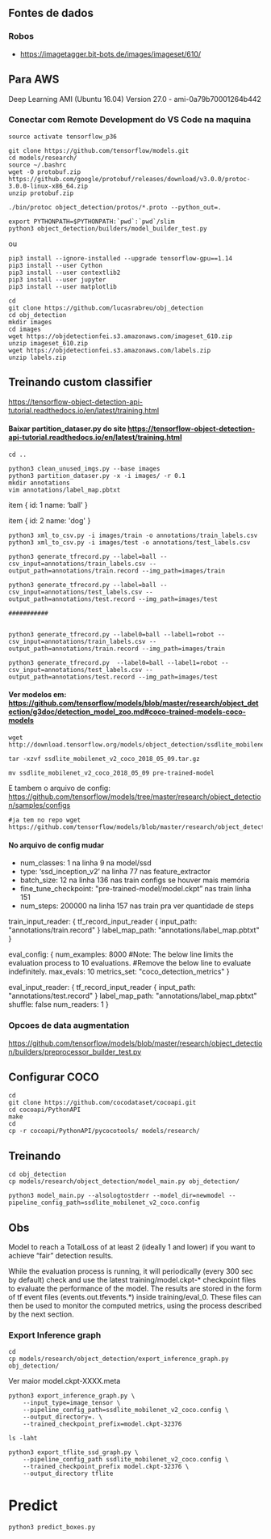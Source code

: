 ## Fontes de dados
### Robos
- https://imagetagger.bit-bots.de/images/imageset/610/


## Para AWS
Deep Learning AMI (Ubuntu 16.04) Version 27.0 - ami-0a79b70001264b442

### Conectar com Remote Development do VS Code na maquina

```shell
source activate tensorflow_p36

git clone https://github.com/tensorflow/models.git
cd models/research/
source ~/.bashrc
wget -O protobuf.zip https://github.com/google/protobuf/releases/download/v3.0.0/protoc-3.0.0-linux-x86_64.zip
unzip protobuf.zip

./bin/protoc object_detection/protos/*.proto --python_out=.

export PYTHONPATH=$PYTHONPATH:`pwd`:`pwd`/slim
python3 object_detection/builders/model_builder_test.py
```

ou


```shell
pip3 install --ignore-installed --upgrade tensorflow-gpu==1.14
pip3 install --user Cython
pip3 install --user contextlib2
pip3 install --user jupyter
pip3 install --user matplotlib

```


```shell
cd
git clone https://github.com/lucasrabreu/obj_detection
cd obj_detection
mkdir images
cd images
wget https://objdetectionfei.s3.amazonaws.com/imageset_610.zip
unzip imageset_610.zip
wget https://objdetectionfei.s3.amazonaws.com/labels.zip
unzip labels.zip
```

## Treinando custom classifier
https://tensorflow-object-detection-api-tutorial.readthedocs.io/en/latest/training.html


#### Baixar partition_dataser.py do site https://tensorflow-object-detection-api-tutorial.readthedocs.io/en/latest/training.html

```shell
cd ..

python3 clean_unused_imgs.py --base images
python3 partition_dataser.py -x -i images/ -r 0.1
mkdir annotations
vim annotations/label_map.pbtxt

```

item { 
    id: 1 
    name: ‘ball'
} 

item {
    id: 2
    name: 'dog'
}

```shell
python3 xml_to_csv.py -i images/train -o annotations/train_labels.csv
python3 xml_to_csv.py -i images/test -o annotations/test_labels.csv

python3 generate_tfrecord.py --label=ball --csv_input=annotations/train_labels.csv --output_path=annotations/train.record --img_path=images/train

python3 generate_tfrecord.py --label=ball --csv_input=annotations/test_labels.csv --output_path=annotations/test.record --img_path=images/test

###########


python3 generate_tfrecord.py --label0=ball --label1=robot --csv_input=annotations/train_labels.csv --output_path=annotations/train.record --img_path=images/train

python3 generate_tfrecord.py  --label0=ball --label1=robot --csv_input=annotations/test_labels.csv --output_path=annotations/test.record --img_path=images/test
```


#### Ver modelos em: https://github.com/tensorflow/models/blob/master/research/object_detection/g3doc/detection_model_zoo.md#coco-trained-models-coco-models

```shell
wget http://download.tensorflow.org/models/object_detection/ssdlite_mobilenet_v2_coco_2018_05_09.tar.gz

tar -xzvf ssdlite_mobilenet_v2_coco_2018_05_09.tar.gz

mv ssdlite_mobilenet_v2_coco_2018_05_09 pre-trained-model
```


E tambem o arquivo de config: https://github.com/tensorflow/models/tree/master/research/object_detection/samples/configs
```shell
#ja tem no repo wget https://github.com/tensorflow/models/blob/master/research/object_detection/samples/configs/ssdlite_mobilenet_v2_coco.config

```

#### No arquivo de config mudar
- num_classes: 1 na linha 9 na model/ssd
- type: ‘ssd_inception_v2’ na linha 77 nas feature_extractor
- batch_size: 12 na linha 136 nas train configs se houver mais memória
- fine_tune_checkpoint: "pre-trained-model/model.ckpt” nas train linha 151
- num_steps: 200000 na linha 157 nas train pra ver quantidade de steps

train_input_reader: {
  tf_record_input_reader {
    input_path: "annotations/train.record"
  }
  label_map_path: "annotations/label_map.pbtxt"
}

eval_config: {
  num_examples: 8000
  #Note: The below line limits the evaluation process to 10 evaluations.
  #Remove the below line to evaluate indefinitely.
  max_evals: 10
  metrics_set: "coco_detection_metrics"
}

eval_input_reader: {
  tf_record_input_reader {
    input_path: "annotations/test.record"
  }
  label_map_path: "annotations/label_map.pbtxt"
  shuffle: false
  num_readers: 1
}

### Opcoes de data augmentation
https://github.com/tensorflow/models/blob/master/research/object_detection/builders/preprocessor_builder_test.py


## Configurar COCO
```shell
cd
git clone https://github.com/cocodataset/cocoapi.git
cd cocoapi/PythonAPI
make
cd
cp -r cocoapi/PythonAPI/pycocotools/ models/research/
```

## Treinando
```shell
cd obj_detection
cp models/research/object_detection/model_main.py obj_detection/

python3 model_main.py --alsologtostderr --model_dir=newmodel --pipeline_config_path=ssdlite_mobilenet_v2_coco.config
```

## Obs

Model to reach a TotalLoss of at least 2 (ideally 1 and lower) if you want to achieve “fair” detection results.

While the evaluation process is running, it will periodically (every 300 sec by default) check and use the latest training/model.ckpt-* checkpoint files to evaluate the performance of the model. The results are stored in the form of tf event files (events.out.tfevents.*) inside training/eval_0. These files can then be used to monitor the computed metrics, using the process described by the next section.

### Export Inference graph
```shell
cd
cp models/research/object_detection/export_inference_graph.py obj_detection/
```

Ver maior model.ckpt-XXXX.meta

```shell
python3 export_inference_graph.py \
    --input_type=image_tensor \
    --pipeline_config_path=ssdlite_mobilenet_v2_coco.config \
    --output_directory=. \
    --trained_checkpoint_prefix=model.ckpt-32376

ls -laht

python3 export_tflite_ssd_graph.py \
    --pipeline_config_path ssdlite_mobilenet_v2_coco.config \
    --trained_checkpoint_prefix model.ckpt-32376 \
    --output_directory tflite

```

# Predict
```shell
python3 predict_boxes.py
```
